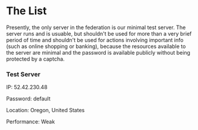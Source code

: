 # The List

Presently, the only server in the federation is our minimal test server. The server runs and is usuable, but shouldn't be used for more than a very brief period of time and shouldn't be used for actions involving important info (such as online shopping or banking), because the resources available to the server are minimal and the password is available publicly without being protected by a captcha.

### Test Server
IP: 52.42.230.48

Password: default

Location: Oregon, United States

Performance: Weak
